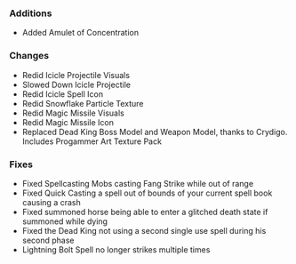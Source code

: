 
### Additions
- Added Amulet of Concentration

### Changes
- Redid Icicle Projectile Visuals
- Slowed Down Icicle Projectile
- Redid Icicle Spell Icon
- Redid Snowflake Particle Texture
- Redid Magic Missile Visuals
- Redid Magic Missile Icon
- Replaced Dead King Boss Model and Weapon Model, thanks to Crydigo. Includes Progammer Art Texture Pack

### Fixes
- Fixed Spellcasting Mobs casting Fang Strike while out of range
- Fixed Quick Casting a spell out of bounds of your current spell book causing a crash
- Fixed summoned horse being able to enter a glitched death state if summoned while dying
- Fixed the Dead King not using a second single use spell during his second phase
- Lightning Bolt Spell no longer strikes multiple times